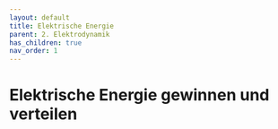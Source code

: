 ```yaml
---
layout: default
title: Elektrische Energie
parent: 2. Elektrodynamik
has_children: true
nav_order: 1
---
```


# Elektrische Energie gewinnen und verteilen
